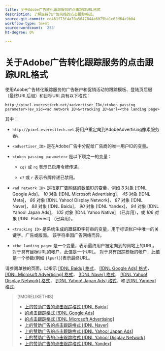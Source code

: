 ```yaml
---
title: 关于Adobe广告转化跟踪服务的点击跟踪URL格式
description: 了解支持的广告网络的点击跟踪格式。
source-git-commit: cd461f73f4a70a5647844a6075ba1c65d64a9b04
workflow-type: tm+mt
source-wordcount: '253'
ht-degree: 0%

---
```


# 关于Adobe广告转化跟踪服务的点击跟踪URL格式

使用Adobe广告转化跟踪服务的广告帐户和促销活动的跟踪模板、登陆页后缀（最终URL后缀）和目标URL具有以下格式：

`http://pixel.everesttech.net/<advertiser_ID>/<token passing parameter>?ev_sid=<ad network ID>&<tracking ID>&url=<the landing page>`

其中：

* `http://pixel.everesttech.net` 将用户重定向到AdobeAdvertising像素服务器。

* `<advertiser_ID>` 是在Adobe广告中分配给广告商的唯一用户ID的变量。

* `<token passing parameter>` 是以下项之一的变量：

   * `cq?` 或 `rq` 表示已启用令牌传递。

   * `c?` 或 `r` 表示令牌传递已禁用。

* `<ad network ID>` 是指定广告网络的数值ID的变量，例如 *3* 对象 [!DNL Google Ads]， *10* 对象 [!DNL Microsoft Advertising]， *45* 对象 [!DNL Meta]， *86* 对象 [!DNL Yahoo! Display Network]， *87* 对象 [!DNL Naver]， *88* 对象 [!DNL Baidu]， *90* 对象 [!DNL Yandex]， *94* 对象 [!DNL Yahoo! Japan Ads]， *105* 对象 [!DNL Yahoo Native] （已弃用），或 *106* 对象 [!DNL Pinterest] （已弃用）。

* `<tracking ID>` 是系统生成的跟踪ID字符串的变量，用于标识帐户中唯一的关键字、广告或版面。 该字符串因广告网络而异。

* `<the landing page>` 是一个变量，表示最终用户被定向到的网站上的URL。 对于具有目标URL的帐户，此值是一个URL。 对于具有跟踪模板的帐户，此值是一个参数(例如 `{lpurl}`)表示最终URL。

请参阅单独的页面，以指示 [[!DNL Baidu] 格式](formats-click-tracking-baidu.md)， [[!DNL Google Ads] 格式](formats-click-tracking-google.md)， [[!DNL Microsoft Advertising] 格式](formats-click-tracking-microsoft.md)， [[!DNL Naver] 格式](formats-click-tracking-naver.md)， [[!DNL Yahoo! Display Network] 格式](formats-click-tracking-yahoo-display-network.md)， [[!DNL Yahoo! Japan Ads] 格式](formats-click-tracking-yahoo-japan.md)、和 [[!DNL Yandex] 格式](formats-click-tracking-yandex.md).

>[!MORELIKETHIS]
>
>* [上的赞助广告的点击跟踪格式 [!DNL Baidu]](formats-click-tracking-baidu.md)
>* [的点击跟踪格式 [!DNL Google Ads]](formats-click-tracking-google.md)
>* [的点击跟踪格式 [!DNL Microsoft Advertising]](formats-click-tracking-microsoft.md)
>* [上的赞助广告的点击跟踪格式 [!DNL Naver]](formats-click-tracking-naver.md)
>* [上的赞助广告的点击跟踪格式 [!DNL Yahoo! Japan Ads]](formats-click-tracking-yahoo-japan.md)
>* [上的赞助广告的点击跟踪格式 [!DNL Yahoo! Display Network]](formats-click-tracking-yahoo-display-network.md)
>* [上的赞助广告的点击跟踪格式 [!DNL Yandex]](formats-click-tracking-yandex.md)

